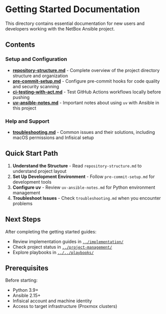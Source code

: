 # Getting Started Documentation

This directory contains essential documentation for new users and developers working with the NetBox Ansible project.

## Contents

### Setup and Configuration

- **[repository-structure.md](repository-structure.md)** - Complete overview of the project directory structure and organization
- **[pre-commit-setup.md](pre-commit-setup.md)** - Configure pre-commit hooks for code quality and security scanning
- **[ci-testing-with-act.md](ci-testing-with-act.md)** - Test GitHub Actions workflows locally before pushing
- **[uv-ansible-notes.md](uv-ansible-notes.md)** - Important notes about using `uv` with Ansible in this project

### Help and Support

- **[troubleshooting.md](troubleshooting.md)** - Common issues and their solutions, including macOS permissions and Infisical setup

## Quick Start Path

1. **Understand the Structure** - Read `repository-structure.md` to understand project layout
2. **Set Up Development Environment** - Follow `pre-commit-setup.md` for development tools
3. **Configure uv** - Review `uv-ansible-notes.md` for Python environment management
4. **Troubleshoot Issues** - Check `troubleshooting.md` when you encounter problems

## Next Steps

After completing the getting started guides:

- Review implementation guides in [`../implementation/`](../implementation/)
- Check project status in [`../project-management/`](../project-management/)
- Explore playbooks in [`../../playbooks/`](../../playbooks/)

## Prerequisites

Before starting:

- Python 3.9+
- Ansible 2.15+
- Infisical account and machine identity
- Access to target infrastructure (Proxmox clusters)
